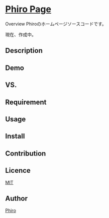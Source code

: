 [Phiro Page](https://phiro1021.github.io/public)
====

Overview
  Phiroのホームページソースコードです。
  
  現在、作成中。

## Description

## Demo

## VS. 

## Requirement

## Usage

## Install

## Contribution

## Licence

[MIT](https://github.com/tcnksm/tool/blob/master/LICENCE)

## Author

[Phiro](https://github.com/Phiro1021)
